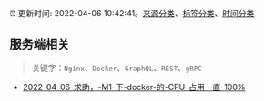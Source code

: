 :alarm_clock: 更新时间: 2022-04-06 10:42:41。[来源分类](../README.md)、[标签分类](../TAGS.md)、[时间分类](../TIMELINE.md)

## 服务端相关


> 关键字：`Nginx`、`Docker`、`GraphQL`、`REST`、`gRPC`



- [2022-04-06-求助，-M1-下-docker-的-CPU-占用一直-100%](https://www.v2ex.com/t/845305) 